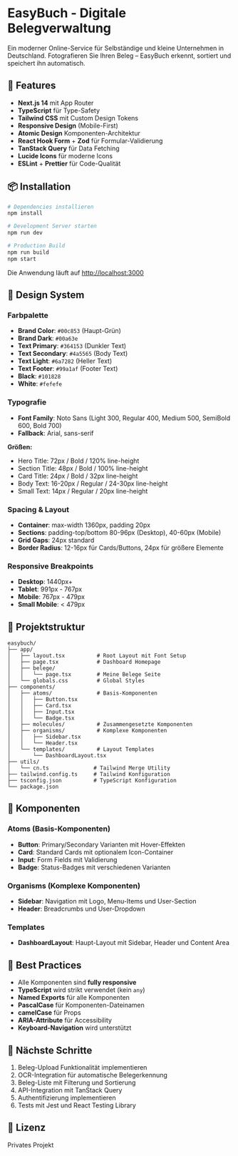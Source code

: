 # EasyBuch - Digitale Belegverwaltung

Ein moderner Online-Service für Selbständige und kleine Unternehmen in Deutschland. Fotografieren Sie Ihren Beleg – EasyBuch erkennt, sortiert und speichert ihn automatisch.

## 🚀 Features

- **Next.js 14** mit App Router
- **TypeScript** für Type-Safety
- **Tailwind CSS** mit Custom Design Tokens
- **Responsive Design** (Mobile-First)
- **Atomic Design** Komponenten-Architektur
- **React Hook Form** + **Zod** für Formular-Validierung
- **TanStack Query** für Data Fetching
- **Lucide Icons** für moderne Icons
- **ESLint** + **Prettier** für Code-Qualität

## 📦 Installation

```bash
# Dependencies installieren
npm install

# Development Server starten
npm run dev

# Production Build
npm run build
npm start
```

Die Anwendung läuft auf [http://localhost:3000](http://localhost:3000)

## 🎨 Design System

### Farbpalette

- **Brand Color**: `#00c853` (Haupt-Grün)
- **Brand Dark**: `#00a63e`
- **Text Primary**: `#364153` (Dunkler Text)
- **Text Secondary**: `#4a5565` (Body Text)
- **Text Light**: `#6a7282` (Heller Text)
- **Text Footer**: `#99a1af` (Footer Text)
- **Black**: `#101828`
- **White**: `#fefefe`

### Typografie

- **Font Family**: Noto Sans (Light 300, Regular 400, Medium 500, SemiBold 600, Bold 700)
- **Fallback**: Arial, sans-serif

**Größen:**
- Hero Title: 72px / Bold / 120% line-height
- Section Title: 48px / Bold / 100% line-height
- Card Title: 24px / Bold / 32px line-height
- Body Text: 16-20px / Regular / 24-30px line-height
- Small Text: 14px / Regular / 20px line-height

### Spacing & Layout

- **Container**: max-width 1360px, padding 20px
- **Sections**: padding-top/bottom 80-96px (Desktop), 40-60px (Mobile)
- **Grid Gaps**: 24px standard
- **Border Radius**: 12-16px für Cards/Buttons, 24px für größere Elemente

### Responsive Breakpoints

- **Desktop**: 1440px+
- **Tablet**: 991px - 767px
- **Mobile**: 767px - 479px
- **Small Mobile**: < 479px

## 📁 Projektstruktur

```
easybuch/
├── app/
│   ├── layout.tsx          # Root Layout mit Font Setup
│   ├── page.tsx            # Dashboard Homepage
│   ├── belege/
│   │   └── page.tsx        # Meine Belege Seite
│   └── globals.css         # Global Styles
├── components/
│   ├── atoms/              # Basis-Komponenten
│   │   ├── Button.tsx
│   │   ├── Card.tsx
│   │   ├── Input.tsx
│   │   └── Badge.tsx
│   ├── molecules/          # Zusammengesetzte Komponenten
│   ├── organisms/          # Komplexe Komponenten
│   │   ├── Sidebar.tsx
│   │   └── Header.tsx
│   └── templates/          # Layout Templates
│       └── DashboardLayout.tsx
├── utils/
│   └── cn.ts              # Tailwind Merge Utility
├── tailwind.config.ts     # Tailwind Konfiguration
├── tsconfig.json          # TypeScript Konfiguration
└── package.json
```

## 🧩 Komponenten

### Atoms (Basis-Komponenten)

- **Button**: Primary/Secondary Varianten mit Hover-Effekten
- **Card**: Standard Cards mit optionalem Icon-Container
- **Input**: Form Fields mit Validierung
- **Badge**: Status-Badges mit verschiedenen Varianten

### Organisms (Komplexe Komponenten)

- **Sidebar**: Navigation mit Logo, Menu-Items und User-Section
- **Header**: Breadcrumbs und User-Dropdown

### Templates

- **DashboardLayout**: Haupt-Layout mit Sidebar, Header und Content Area

## 🎯 Best Practices

- Alle Komponenten sind **fully responsive**
- **TypeScript** wird strikt verwendet (kein `any`)
- **Named Exports** für alle Komponenten
- **PascalCase** für Komponenten-Dateinamen
- **camelCase** für Props
- **ARIA-Attribute** für Accessibility
- **Keyboard-Navigation** wird unterstützt

## 📝 Nächste Schritte

1. Beleg-Upload Funktionalität implementieren
2. OCR-Integration für automatische Belegerkennung
3. Beleg-Liste mit Filterung und Sortierung
4. API-Integration mit TanStack Query
5. Authentifizierung implementieren
6. Tests mit Jest und React Testing Library

## 📄 Lizenz

Privates Projekt
